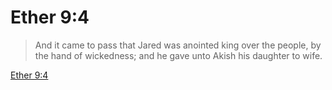 # Ether 9:4

> And it came to pass that Jared was anointed king over the people, by the hand of wickedness; and he gave unto Akish his daughter to wife.

[Ether 9:4](https://www.churchofjesuschrist.org/study/scriptures/bofm/ether/9?lang=eng&id=p4#p4)



